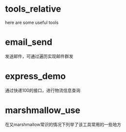 # tools_relative
here are some useful tools

# email_send 
发送邮件，可通过遍历实现邮件群发

# express_demo
通过快递100的接口，进行物流信息查询

# marshmallow_use
在又marshmallow常识的情况下列举了该工具常用的一些地方
